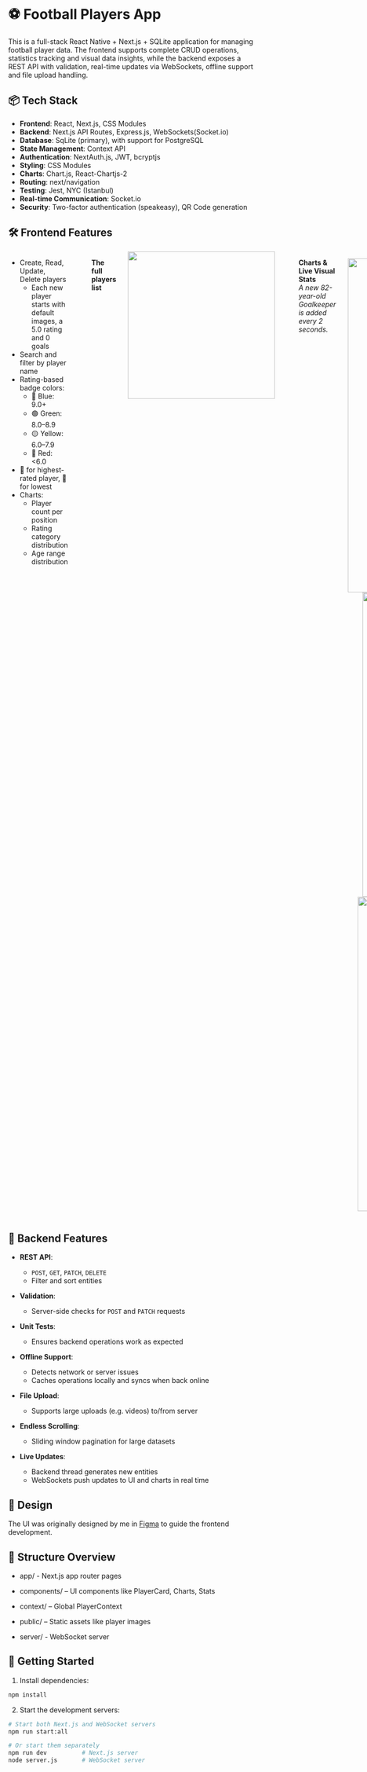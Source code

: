 # ⚽ Football Players App

This is a full-stack React Native + Next.js + SQLite application for managing football player data. The frontend supports complete CRUD operations, statistics tracking and visual data insights, while the backend exposes a REST API with validation, real-time updates via WebSockets, offline support and file upload handling.


## 📦 Tech Stack

- **Frontend**: React, Next.js, CSS Modules
- **Backend**: Next.js API Routes, Express.js, WebSockets(Socket.io)
- **Database**: SqLite (primary), with support for PostgreSQL
- **State Management**: Context API
- **Authentication**: NextAuth.js, JWT, bcryptjs
- **Styling**: CSS Modules
- **Charts**: Chart.js, React-Chartjs-2
- **Routing**: next/navigation
- **Testing**: Jest, NYC (Istanbul)
- **Real-time Communication**: Socket.io
- **Security**: Two-factor authentication (speakeasy), QR Code generation

## 🛠 Frontend Features

<div style="display: flex; align-items: flex-start; gap: 24px;">

<div>

- Create, Read, Update, Delete players  
  - Each new player starts with default images, a 5.0 rating and 0 goals  
- Search and filter by player name  
- Rating-based badge colors:  
  - 🔵 Blue: 9.0+  
  - 🟢 Green: 8.0–8.9  
  - 🟡 Yellow: 6.0–7.9  
  - 🔴 Red: <6.0  
- 👑 for highest-rated player, 🤡 for lowest  
- Charts:  
  - Player count per position  
  - Rating category distribution  
  - Age range distribution  

</div>

<br>

  **The full players list**

  <img src="https://github.com/user-attachments/assets/68ee7d02-8c6b-44ff-860c-1599aeb5fce1" width="300"/>

  <br><br>

  **Charts & Live Visual Stats**
  <br>
  *A new 82-year-old Goalkeeper is added every 2 seconds.*
<p align="center">
  <img src="https://github.com/user-attachments/assets/bef9dd9d-b9de-4845-bfc8-75d70af51d90" width="680"/>
  <br/>
  <img src="https://github.com/user-attachments/assets/1a64413b-6db8-4de9-bbff-87e2551c9421" width="620"/>
  <br/>
  <img src="https://github.com/user-attachments/assets/b2323f98-69e8-4ac6-a732-56f5f3d68f27" width="640"/>
</p>

</div>


## 🧩 Backend Features

- **REST API**:  
  - `POST`, `GET`, `PATCH`, `DELETE`  
  - Filter and sort entities  

- **Validation**:  
  - Server-side checks for `POST` and `PATCH` requests  

- **Unit Tests**:  
  - Ensures backend operations work as expected  

- **Offline Support**:  
  - Detects network or server issues  
  - Caches operations locally and syncs when back online  

- **File Upload**:  
  - Supports large uploads (e.g. videos) to/from server  

- **Endless Scrolling**:  
  - Sliding window pagination for large datasets  

- **Live Updates**:  
  - Backend thread generates new entities  
  - WebSockets push updates to UI and charts in real time  


## 🎨 Design

The UI was originally designed by me in [Figma](https://www.figma.com/design/gFgzgzcHgK07pRY4wt3b97/Football-Players-App?node-id=0-1&t=KsiWAzRSOygmfIyv-0) to guide the frontend development.


## 📁 Structure Overview

- app/ - Next.js app router pages

- components/ – UI components like PlayerCard, Charts, Stats

- context/ – Global PlayerContext

- public/ – Static assets like player images

- server/ - WebSocket server

  
## 🚀 Getting Started

1. Install dependencies:
```bash
npm install
```

2. Start the development servers:
```bash
# Start both Next.js and WebSocket servers
npm run start:all

# Or start them separately
npm run dev          # Next.js server
node server.js       # WebSocket server
```

